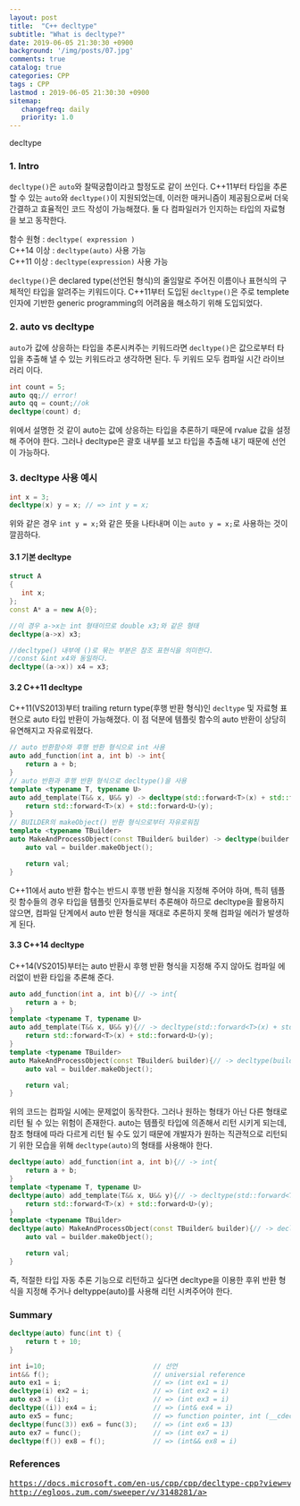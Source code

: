 ```yaml
---
layout: post
title:  "C++ decltype"
subtitle: "What is decltype?"
date: 2019-06-05 21:30:30 +0900
background: '/img/posts/07.jpg'
comments: true
catalog: true
categories: CPP
tags : CPP
lastmod : 2019-06-05 21:30:30 +0900
sitemap:
   changefreq: daily
   priority: 1.0
---
```


<div class="contentTitle">
decltype
</div>

### 1. Intro

`decltype()`은 `auto`와 찰떡궁합이라고 할정도로 같이 쓰인다. C++11부터 타입을 추론할 수 있는 `auto`와 `decltype()`이 지원되었는데, 이러한 매커니즘이 제공됨으로써 더욱 간결하고 효율적인 코드 작성이 가능해졌다. 둘 다 컴파일러가 인지하는 타입의 자료형을 보고 동작한다.

함수 원형 : `decltype( expression )`  
C++14 이상 : `decltype(auto)` 사용 가능  
C++11 이상 : `decltype(expression)` 사용 가능

`decltype()`은 declared type(선언된 형식)의 줄임말로 주어진 이름이나 표현식의 구체적인 타입을 알려주는 키워드이다.
C++11부터 도입된 `decltype()`은 주로 templete 인자에 기반한 generic programming의 어려움을 해소하기 위해 도입되었다.

### 2. auto vs decltype

`auto`가 값에 상응하는 타입을 추론시켜주는 키워드라면
`decltype()`은 값으로부터 타입을 추출해 낼 수 있는 키워드라고 생각하면 된다.
두 키워드 모두 컴파일 시간 라이브러리 이다.

```cpp
int count = 5;
auto qq;// error!
auto qq = count;//ok
decltype(count) d;
```

위에서 설명한 것 같이 auto는 값에 상응하는 타입을 추론하기 때문에  rvalue 값을 설정 해 주어야 한다.
그러나 decltype은 괄호 내부를 보고 타입을 추출해 내기 때문에 선언이 가능하다.

### 3. decltype 사용 예시

```cpp
int x = 3;
decltype(x) y = x; // => int y = x;
```

위와 같은 경우 `int y = x;`와 같은 뜻을 나타내며 이는 `auto y = x;`로 사용하는 것이 깔끔하다.

#### 3.1 기본 decltype

```cpp
struct A
{
   int x;
};
const A* a = new A{0};

//이 경우 a->x는 int 형태이므로 double x3;와 같은 형태
decltype(a->x) x3;

//decltype() 내부에 ()로 묶는 부분은 참조 표현식을 의미한다.
//const &int x4와 동일하다.
decltype((a->x)) x4 = x3;
```

#### 3.2 C++11 decltype

C++11(VS2013)부터 trailing return type(후행 반환 형식)인 `decltype` 및 자료형 표현으로 auto 타입 반환이 가능해졌다. 이 점 덕분에 템플릿 함수의 auto 반환이 상당히 유연해지고 자유로워졌다.

```cpp
// auto 반환함수와 후행 반환 형식으로 int 사용
auto add_function(int a, int b) -> int{
    return a + b;
}
// auto 반환과 후행 반환 형식으로 decltype()을 사용
template <typename T, typename U>
auto add_template(T&& x, U&& y) -> decltype(std::forward<T>(x) + std::forward<U>(y)){
    return std::forward<T>(x) + std::forward<U>(y);
}
// BUILDER의 makeObject() 반환 형식으로부터 자유로워짐
template <typename TBuilder>
auto MakeAndProcessObject(const TBuilder& builder) -> decltype(builder.makeObject()){
    auto val = builder.makeObject();

    return val;
}
```

C++11에서 auto 반환 함수는 반드시 후행 반환 형식을 지정해 주어야 하며,
특히 템플릿 함수들의 경우 타입을 템플릿 인자들로부터 추론해야 하므로 decltype을 활용하지 않으면,
컴파일 단계에서 auto 반환 형식을 재대로 추론하지 못해 컴파일 에러가 발생하게 된다.

#### 3.3 C++14 decltype

C++14(VS2015)부터는 auto 반환시 후행 반환 형식을 지정해 주지 않아도 컴파일 에러없이 반환 타입을 추론해 준다.

```cpp
auto add_function(int a, int b){// -> int{
    return a + b;
}
template <typename T, typename U>
auto add_template(T&& x, U&& y){// -> decltype(std::forward<T>(x) + std::forward<U>(y)){
    return std::forward<T>(x) + std::forward<U>(y);
}
template <typename TBuilder>
auto MakeAndProcessObject(const TBuilder& builder){// -> decltype(builder.makeObject()){
    auto val = builder.makeObject();

    return val;
}
```

위의 코드는 컴파일 시에는 문제없이 동작한다. 그러나 원하는 형태가 아닌 다른 형태로 리턴 될 수 있는 위험이 존재한다. auto는 템플릿 타입에 의존해서 리턴 시키게 되는데, 참조 형태에 따라 다르게 리턴 될 수도 있기 때문에 개발자가 원하는 직관적으로 리턴되기 위한 모습을 위해 `decltype(auto)`의 형태를 사용해야 한다.

```cpp
decltype(auto) add_function(int a, int b){// -> int{
    return a + b;
}
template <typename T, typename U>
decltype(auto) add_template(T&& x, U&& y){// -> decltype(std::forward<T>(x) + std::forward<U>(y)){
    return std::forward<T>(x) + std::forward<U>(y);
}
template <typename TBuilder>
decltype(auto) MakeAndProcessObject(const TBuilder& builder){// -> decltype(builder.makeObject()){
    auto val = builder.makeObject();

    return val;
}
```

즉, 적절한 타입 자동 추론 기능으로 리턴하고 싶다면 decltype을 이용한 후위 반환 형식을 지정해 주거나 deltyppe(auto)를 사용해 리턴 시켜주어야 한다.

### Summary

```cpp
decltype(auto) func(int t) {
    return t + 10;
}

int i=10;                           // 선언
int&& f();                          // universial reference
auto ex1 = i;                       // => (int ex1 = i)
decltype(i) ex2 = i;                // => (int ex2 = i)
auto ex3 = (i);                     // => (int ex3 = i)
decltype((i)) ex4 = i;              // => (int& ex4 = i)
auto ex5 = func;                    // => function pointer, int (__cdecl*)(int)
decltype(func(3)) ex6 = func(3);    // => (int ex6 = 13)
auto ex7 = func();                  // => (int ex7 = i)
decltype(f()) ex8 = f();            // => (int&& ex8 = i)
```

### References

<pre>
<a href="https://docs.microsoft.com/en-us/cpp/cpp/decltype-cpp?view=vs-2019">https://docs.microsoft.com/en-us/cpp/cpp/decltype-cpp?view=vs-2019</a>
<a href="http://egloos.zum.com/sweeper/v/3148281">http://egloos.zum.com/sweeper/v/3148281/a>
</pre>
